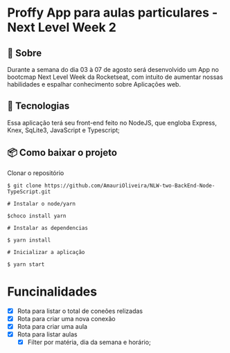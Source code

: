 # Proffy App para aulas particulares - Next Level Week 2


## 📖 Sobre 

  Durante a semana do dia 03 à 07 de agosto será desenvolvido um App no bootcmap Next Level Week da Rocketseat, com intuito de aumentar nossas habilidades e espalhar conhecimento sobre Aplicações web.



## 🚀 Tecnologias

  Essa aplicação terá seu front-end feito no NodeJS, que engloba Express, Knex, SqLite3, JavaScript e Typescript;
  
  
## 📦 Como baixar o projeto

   Clonar o repositório

    $ git clone https://github.com/AmauriOliveira/NLW-two-BackEnd-Node-TypeScript.git

    # Instalar o node/yarn

    $choco install yarn

    # Instalar as dependencias

    $ yarn install
    
    # Inicializar a aplicação
    
    $ yarn start


# Funcinalidades

- [X] Rota para listar o total de coneões relizadas
- [x] Rota para criar uma nova conexão
- [X] Rota para criar uma aula
- [X] Rota para listar aulas
    - [X] Filter por matéria, dia da semana e horário;
